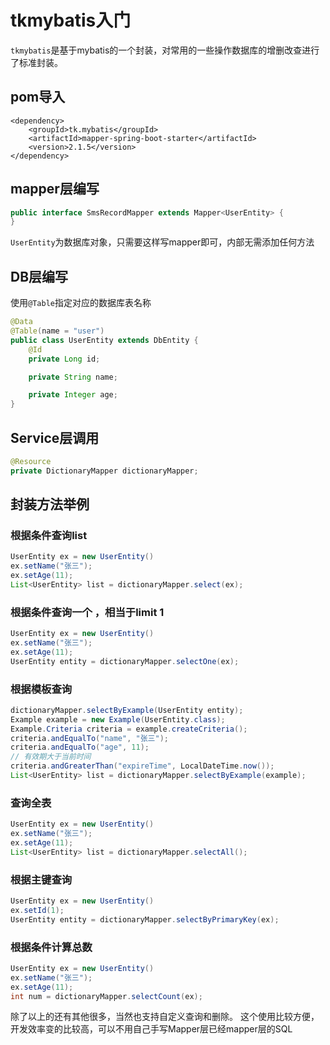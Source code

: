 # tkmybatis入门
`tkmybatis`是基于mybatis的一个封装，对常用的一些操作数据库的增删改查进行了标准封装。

## pom导入

```
<dependency>
    <groupId>tk.mybatis</groupId>
    <artifactId>mapper-spring-boot-starter</artifactId>
    <version>2.1.5</version>
</dependency>
```

## mapper层编写
```java
public interface SmsRecordMapper extends Mapper<UserEntity> {
}
```
`UserEntity`为数据库对象，只需要这样写mapper即可，内部无需添加任何方法

## DB层编写
使用`@Table`指定对应的数据库表名称
```java
@Data
@Table(name = "user")
public class UserEntity extends DbEntity {
    @Id
    private Long id;

    private String name;

    private Integer age;
}
```

## Service层调用

```java
@Resource
private DictionaryMapper dictionaryMapper;
```
## 封装方法举例
### 根据条件查询list
```java
UserEntity ex = new UserEntity()
ex.setName("张三");
ex.setAge(11);
List<UserEntity> list = dictionaryMapper.select(ex);
```

### 根据条件查询一个 ，相当于limit 1
```java
UserEntity ex = new UserEntity()
ex.setName("张三");
ex.setAge(11);
UserEntity entity = dictionaryMapper.selectOne(ex);
```
### 根据模板查询
```java
dictionaryMapper.selectByExample(UserEntity entity);
Example example = new Example(UserEntity.class);
Example.Criteria criteria = example.createCriteria();
criteria.andEqualTo("name", "张三");
criteria.andEqualTo("age", 11);
// 有效期大于当前时间
criteria.andGreaterThan("expireTime", LocalDateTime.now());
List<UserEntity> list = dictionaryMapper.selectByExample(example);
```
### 查询全表
```java
UserEntity ex = new UserEntity()
ex.setName("张三");
ex.setAge(11);
List<UserEntity> list = dictionaryMapper.selectAll();
```
### 根据主键查询
```java
UserEntity ex = new UserEntity()
ex.setId(1);
UserEntity entity = dictionaryMapper.selectByPrimaryKey(ex);
```

### 根据条件计算总数
```java
UserEntity ex = new UserEntity()
ex.setName("张三");
ex.setAge(11);
int num = dictionaryMapper.selectCount(ex);
```

除了以上的还有其他很多，当然也支持自定义查询和删除。
这个使用比较方便，开发效率变的比较高，可以不用自己手写Mapper层已经mapper层的SQL
